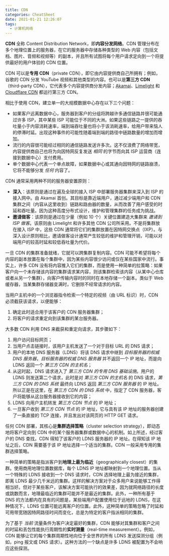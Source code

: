 ```yaml
---
title: CDN
categories: CheatSheet
date: 2021-01-21 12:26:07
tags:
  - 计算机网络
---
```


**CDN** 全称 Content Distribution Network，即**内容分发网络**。CDN 管理分布在多个地理位置上的服务器，在它的服务器中存储各种类型的 Web 内容（包括文档、图片、音频和视频等）的副本，并且所有试图将每个用户请求定向到一个将提供最好的用户体验的 CDN 位置。

CDN 可以是**专用 CDN**（private CDN），即它由内容提供商自己所拥有；例如，谷歌的 CDN 分发 YouTube 视频和其他类型的内容。也可以是**第三方 CDN**（third-party CDN），它代表多个内容提供商分发内容；[Akamai](https://www.akamai.com/cn/zh/)、[Limelight](https://www.limelight.com/) 和 [Cloudflare CDN](https://www.cloudflare.com/zh-cn/cdn) 都运行第三方 CDN。

<!-- more -->

相比于使用 CDN，建立单一的大规模数据中心存在以下三个问题：

- 如果客户远离数据中心，服务器到客户的分组将跨越许多通信链路并很可能通过许多 ISP，其中某些 ISP 可能位于不同的大洲。如果这些链路之一提供的吞吐量小于内容消耗速率，端到端吞吐量也将小于该消耗速率，给用户带来恼人的停滞时延。出现这种事件的可能性随着端到端的路径中链路数量的增加而增加。
- 流行的内容很可能经过相同的通信链路发送许多次。这不仅浪费了网络带宽，内容提供商自己也将为向因特网反复发送 *相同* 的字节而向其 ISP 运营商（连接到数据中心）支付费用。
- 单个数据中心代表一个单点故障，如果数据中心或其通向因特网的链路崩溃，它将不能够分发 *任何* 内容了。

CDN 通常采用两种不同的服务器安置原则：

- **深入**：该原则是通过在遍及全球的接入 ISP 中部署服务器集群来深入到 ISP 的接入网中。由 Akamai 首创。其目标是靠近端用户，通过减少端用户和 CDN 集群之间（内容从这里收到）链路和路由器的数量，从而改善了用户感受的时延和吞吐量。因为这种高度分布式设计，维护和管理集群的任务成为挑战。
- **邀请做客**：该原则是通过在少量（例如 10 个）关键位置建造大集群来 *邀请到 ISP 做客*。该原则由 Limelight 和许多其他 CDN 公司所采用。不是将集群放在接入 ISP 中，这些 CDN 通常将它们的集群放置在因特网交换点（IXP）。与深入设计原则相比，邀请做客设计通常产生较低的维护和管理开销，可能以对端用户的较高时延和较低吞吐量为代价。

一旦 CDN 的集群准备就绪，它就可以跨集群复制内容。CDN 可能不希望将每个内容的副本放置在每个集群中，因为某些内容很少访问或仅在某些国家中流行。事实上，许多 CDN 没有将内容推入它们的集群，而是使用一种简单的拉策略：如果客户向一个未存储该内容的集群请求某内容，则该集群检索该内容（从某中心仓库或者从另一个集群），向客户传输内容时的同时在本地存储一个副本。类似于 Web 缓存器，当某集群存储器变满时，它删除不经常请求的内容。

当用户主机中的一个浏览器指令检索一个特定的视频（由 URL 标识）时，CDN 必须截获该请求，以便能够：

1. 确定此时适合用于该客户的 CDN 服务器集群；
2. 将客户的请求重定向到该集群的某台服务器。

大多数 CDN 利用 DNS 来截获和重定向请求，其步骤如下：

1. 用户访问目标网页；
2. 当用户点击链接时，该用户主机发送了一个对于目标 URL 的 DNS 请求；
3. 用户的本地 DNS 服务器（LDNS）将该 DNS 请求中继到 *目标服务器的权威 DNS 服务器*，*目标服务器的权威 DNS 服务器* 并不返回一个 IP 地址，而是向 LDNS 返回一个 *第三方 CDN 的主机名*；
4. 从这时起，DNS 请求进入了 *第三方 CDN 的专用 DNS 基础设施*。用户的 LDNS 则发送第二个请求，此时是对 *第三方 CDN 的主机名* 的 DNS 请求，*第三方 CDN 的 DNS 系统* 最终向 LDNS 返回 *第三方 CDN 服务器* 的 IP 地址。所以正是在这里，在 *第三方 CDN 的 DNS 系统* 中，指定了 CDN 服务器，客户将能够从这台服务器接收到它的内容；
5. LDNS 向用户主机转发 *第三方 CDN 节点* 的 IP 地址；
6. 一旦客户收到 *第三方 CDN 节点* 的 IP 地址，它与具有该 IP 地址的服务器创建了一条直接的 TCP 连接，并且发出对该网页的 HTTP GET 请求。

任何 CDN 部署，其核心是**集群选择策略**（cluster selection strategy），即动态地将客户定向到 CDN 中的某个服务器集群或数据中心的机制。如上所述，经过客户的 DNS 查找，CDN 得知了该客户的 LDNS 服务器的 IP 地址。在得知该 IP 地址之后，CDN 需要基于该 IP 地址选择一个适当的集群。CDN 一般采用专用的集群选择策略。

一种简单的策略是指派客户到**地理上最为临近**（geographically closest）的集群。使用商用地理位置数据库，每个 LDNS IP 地址都映射到一个地理位置。当从一个特殊的 LDNS 接收到一个 DNS 请求时，CDN 选择地理上最为接近的集群，即离 LDNS 最少几千米远的集群。这样的解决方案对于众多用户来说能够工作得相当好。但对于某些客户，该解决方案可能执行的效果差，因为就网络路径的长度或跳数而言，地理最临近的集群可能并不是最近的集群。此外，一种所有基于 DNS 的方法都内在具有的问题是，某些端用户配置使用位于远地的 LDNS，在这种情况下，LDNS 位置可能远离客户的位置。此外，这种简单的策略忽略了时延和可用带宽随因特网路径时间而变化，总是为特定的客户指派相同的集群。

为了基于 *当前* 流量条件为客户决定最好的集群，CDN 能够对其集群和客户之间的时延和丢包性能执行周期性的**实时测量**（real-time measurement）。例如，CDN 能够让它的每个集群周期性地向位于全世界的所有 LDNS 发送探测分组（例如，ping 报文或 DNS 请求）。这种方法的一个缺点是许多 LDNS 被配置为不会响应这些探测。
